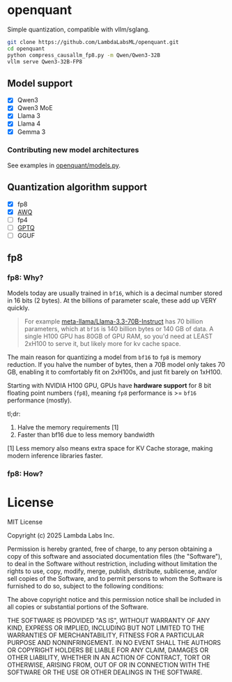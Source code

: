 # openquant

Simple quantization, compatible with vllm/sglang.

```bash
git clone https://github.com/LambdaLabsML/openquant.git
cd openquant
python compress_causallm_fp8.py -m Qwen/Qwen3-32B
vllm serve Qwen3-32B-FP8
```

## Model support

- [x] Qwen3
- [x] Qwen3 MoE
- [x] Llama 3
- [x] Llama 4
- [x] Gemma 3

### Contributing new model architectures

See examples in [openquant/models.py](openquant/models.py).

## Quantization algorithm support

- [x] fp8
- [x] [AWQ](https://arxiv.org/abs/2306.00978)
- [ ] fp4
- [ ] [GPTQ](https://arxiv.org/abs/2210.17323)
- [ ] GGUF

## fp8

### fp8: Why?

Models today are usually trained in `bf16`, which is a decimal number stored in 16 bits (2 bytes). At the billions of parameter scale, these add up VERY quickly.

> For example [meta-llama/Llama-3.3-70B-Instruct](https://huggingface.co/meta-llama/Llama-3.3-70B-Instruct) has 70 billion parameters, which at `bf16` is 140 billion bytes or 140 GB of data. A single H100 GPU has 80GB of GPU RAM, so you'd need at LEAST 2xH100 to serve it, but likely more for kv cache space.

The main reason for quantizing a model from `bf16` to `fp8` is memory reduction. If you halve the number of bytes, then a 70B model only takes 70 GB, enabling it to comfortably fit on 2xH100s, and just fit barely on 1xH100.

Starting with NVIDIA H100 GPU, GPUs have **hardware support** for 8 bit floating point numbers (`fp8`), meaning `fp8` performance is >= `bf16` performance (mostly).

tl;dr:
1. Halve the memory requirements [1]
2. Faster than bf16 due to less memory bandwidth

[1] Less memory also means extra space for KV Cache storage, making modern inference libraries faster.

### fp8: How?



# License

MIT License

Copyright (c) 2025 Lambda Labs Inc.

Permission is hereby granted, free of charge, to any person obtaining a copy
of this software and associated documentation files (the "Software"), to deal
in the Software without restriction, including without limitation the rights
to use, copy, modify, merge, publish, distribute, sublicense, and/or sell
copies of the Software, and to permit persons to whom the Software is
furnished to do so, subject to the following conditions:

The above copyright notice and this permission notice shall be included in all
copies or substantial portions of the Software.

THE SOFTWARE IS PROVIDED "AS IS", WITHOUT WARRANTY OF ANY KIND, EXPRESS OR
IMPLIED, INCLUDING BUT NOT LIMITED TO THE WARRANTIES OF MERCHANTABILITY,
FITNESS FOR A PARTICULAR PURPOSE AND NONINFRINGEMENT. IN NO EVENT SHALL THE
AUTHORS OR COPYRIGHT HOLDERS BE LIABLE FOR ANY CLAIM, DAMAGES OR OTHER
LIABILITY, WHETHER IN AN ACTION OF CONTRACT, TORT OR OTHERWISE, ARISING FROM,
OUT OF OR IN CONNECTION WITH THE SOFTWARE OR THE USE OR OTHER DEALINGS IN THE
SOFTWARE.